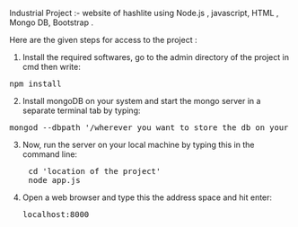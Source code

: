 Industrial Project :- website of hashlite using Node.js , javascript, HTML , Mongo DB, Bootstrap .

Here are the given steps for  access to the project :

1. Install the required softwares, go to the admin directory of the project in cmd then write:
<pre>npm install</pre>

2. Install mongoDB on your system and start the mongo server in a separate terminal tab by typing:
<pre>mongod --dbpath '/wherever you want to store the db on your system'</pre>

3. Now, run the server on your local machine by typing this in the command line: 
<pre>
    cd 'location of the project'
    node app.js
</pre>

4. Open a web browser and type this the address space and hit enter: <pre>localhost:8000</pre>
